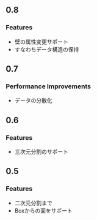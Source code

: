 ## 0.8

### Features
* 壁の属性変更サポート
* すなわちデータ構造の保持


## 0.7

### Performance Improvements
* データの分散化


## 0.6

### Features
* 三次元分割のサポート


## 0.5

### Features
* 二次元分割まで
* Boxからの面をサポート
